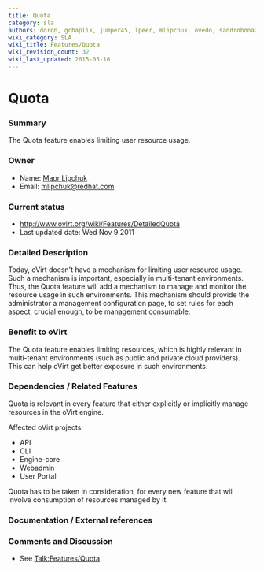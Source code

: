 ```yaml
---
title: Quota
category: sla
authors: doron, gchaplik, jumper45, lpeer, mlipchuk, ovedo, sandrobonazzola
wiki_category: SLA
wiki_title: Features/Quota
wiki_revision_count: 32
wiki_last_updated: 2015-05-10
---
```


# Quota

### Summary

The Quota feature enables limiting user resource usage.

### Owner

*   Name: [ Maor Lipchuk](User:mlipchuk)
*   Email: <mlipchuk@redhat.com>

### Current status

*   <http://www.ovirt.org/wiki/Features/DetailedQuota>
*   Last updated date: Wed Nov 9 2011

### Detailed Description

Today, oVirt doesn't have a mechanism for limiting user resource usage. Such a mechanism is important, especially in multi-tenant environments. Thus, the Quota feature will add a mechanism to manage and monitor the resource usage in such environments. This mechanism should provide the administrator a management configuration page, to set rules for each aspect, crucial enough, to be management consumable.

### Benefit to oVirt

The Quota feature enables limiting resources, which is highly relevant in multi-tenant environments (such as public and private cloud providers). This can help oVirt get better exposure in such environments.

### Dependencies / Related Features

Quota is relevant in every feature that either explicitly or implicitly manage resources in the oVirt engine.

Affected oVirt projects:

*   API
*   CLI
*   Engine-core
*   Webadmin
*   User Portal

Quota has to be taken in consideration, for every new feature that will involve consumption of resources managed by it.

### Documentation / External references

### Comments and Discussion

*   See <Talk:Features/Quota>

